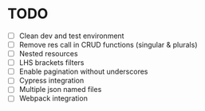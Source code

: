 # TODO

- [ ] Clean dev and test environment
- [ ] Remove res call in CRUD functions (singular & plurals)
- [ ] Nested resources
- [ ] LHS brackets filters
- [ ] Enable pagination without underscores
- [ ] Cypress integration
- [ ] Multiple json named files
- [ ] Webpack integration
